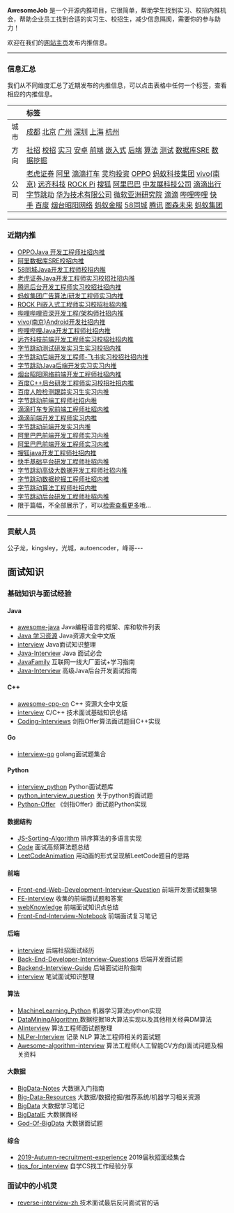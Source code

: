 
 
**AwesomeJob** 是一个开源内推项目，它很简单，帮助学生找到实习、校招内推机会，帮助企业员工找到合适的实习生、校招生，减少信息隔阂，需要你的参与助力！

欢迎在我们的[网站主页](https://awesomejob.gitee.io/)发布内推信息。


--- 
### 信息汇总

我们从不同维度汇总了近期发布的内推信息，可以点击表格中任何一个标签，查看相应的内推信息。

||标签|
|:---:|:---|
|城市|[成都](https://awesomejob.gitee.io/tags/成都)	[北京](https://awesomejob.gitee.io/tags/北京)	[广州](https://awesomejob.gitee.io/tags/广州)	[深圳](https://awesomejob.gitee.io/tags/深圳)	[上海](https://awesomejob.gitee.io/tags/上海)	[杭州](https://awesomejob.gitee.io/tags/杭州)|
|方向|[社招](https://awesomejob.gitee.io/series/社招)	[校招](https://awesomejob.gitee.io/series/校招)	[实习](https://awesomejob.gitee.io/series/实习)	[安卓](https://awesomejob.gitee.io/categories/安卓)	[前端](https://awesomejob.gitee.io/categories/前端)	[嵌入式](https://awesomejob.gitee.io/categories/嵌入式)	[后端](https://awesomejob.gitee.io/categories/后端)	[算法](https://awesomejob.gitee.io/categories/算法)	[测试](https://awesomejob.gitee.io/categories/测试)	[数据库SRE](https://awesomejob.gitee.io/categories/数据库sre)	[数据挖掘](https://awesomejob.gitee.io/categories/数据挖掘)|
|公司|[老虎证券](https://awesomejob.gitee.io/tags/老虎证券)	[阿里](https://awesomejob.gitee.io/tags/阿里)	[滴滴打车](https://awesomejob.gitee.io/tags/滴滴打车)	[灵均投资](https://awesomejob.gitee.io/tags/灵均投资)	[OPPO](https://awesomejob.gitee.io/tags/oppo)	[蚂蚁科技集团](https://awesomejob.gitee.io/tags/蚂蚁科技集团)	[vivo(南京)](https://awesomejob.gitee.io/tags/vivo(南京))	[远齐科技](https://awesomejob.gitee.io/tags/远齐科技)	[ROCK Pi](https://awesomejob.gitee.io/tags/rock-pi)	[搜狐](https://awesomejob.gitee.io/tags/搜狐)	[阿里巴巴](https://awesomejob.gitee.io/tags/阿里巴巴)	[中发展科技公司](https://awesomejob.gitee.io/tags/中发展科技公司)	[滴滴出行](https://awesomejob.gitee.io/tags/滴滴出行)	[字节跳动](https://awesomejob.gitee.io/tags/字节跳动)	[华为技术有限公司](https://awesomejob.gitee.io/tags/华为技术有限公司)	[微软亚洲研究院](https://awesomejob.gitee.io/tags/微软亚洲研究院)	[滴滴](https://awesomejob.gitee.io/tags/滴滴)	[哔哩哔哩](https://awesomejob.gitee.io/tags/哔哩哔哩)	[快手](https://awesomejob.gitee.io/tags/快手)	[百度](https://awesomejob.gitee.io/tags/百度)	[烟台昭阳网络](https://awesomejob.gitee.io/tags/烟台昭阳网络)	[蚂蚁金服](https://awesomejob.gitee.io/tags/蚂蚁金服)	[58同城](https://awesomejob.gitee.io/tags/58同城)	[腾讯](https://awesomejob.gitee.io/tags/腾讯)	[图森未来](https://awesomejob.gitee.io/tags/图森未来)	[蚂蚁集团](https://awesomejob.gitee.io/tags/蚂蚁集团)|
--- 

### 近期内推 
- [OPPOJava 开发工程师社招内推](https://awesomejob.gitee.io/posts/jobs/job_39)
- [阿里数据库SRE校招内推](https://awesomejob.gitee.io/posts/jobs/job_38)
- [58同城Java开发工程师校招内推](https://awesomejob.gitee.io/posts/jobs/job_37)
- [老虎证券Java开发工程师实习校招社招内推](https://awesomejob.gitee.io/posts/jobs/job_36)
- [腾讯后台开发工程师实习校招社招内推](https://awesomejob.gitee.io/posts/jobs/job_35)
- [蚂蚁集团广告算法/研发工程师实习内推](https://awesomejob.gitee.io/posts/jobs/job_34)
- [ROCK Pi嵌入式工程师实习校招社招内推](https://awesomejob.gitee.io/posts/jobs/job_33)
- [哔哩哔哩资深开发工程/架构师社招内推](https://awesomejob.gitee.io/posts/jobs/job_32)
- [vivo(南京)Android开发社招内推](https://awesomejob.gitee.io/posts/jobs/job_31)
- [哔哩哔哩Java开发工程师社招内推](https://awesomejob.gitee.io/posts/jobs/job_30)
- [远齐科技前端开发工程师实习校招社招内推](https://awesomejob.gitee.io/posts/jobs/job_29)
- [字节跳动测试研发实习生实习校招内推](https://awesomejob.gitee.io/posts/jobs/job_28)
- [字节跳动后端开发工程师-飞书实习校招社招内推](https://awesomejob.gitee.io/posts/jobs/job_27)
- [字节跳动Java后端开发实习实习内推](https://awesomejob.gitee.io/posts/jobs/job_26)
- [烟台昭阳网络前端开发工程师社招内推](https://awesomejob.gitee.io/posts/jobs/job_25)
- [百度C++后台研发工程师实习校招社招内推](https://awesomejob.gitee.io/posts/jobs/job_24)
- [百度人脸检测跟踪实习生实习内推](https://awesomejob.gitee.io/posts/jobs/job_23)
- [字节跳动前端工程师社招内推](https://awesomejob.gitee.io/posts/jobs/job_22)
- [滴滴打车专家前端工程师社招内推](https://awesomejob.gitee.io/posts/jobs/job_21)
- [滴滴前端开发工程师实习内推](https://awesomejob.gitee.io/posts/jobs/job_20)
- [字节跳动前端开发实习内推](https://awesomejob.gitee.io/posts/jobs/job_19)
- [阿里巴巴前端开发工程师实习内推](https://awesomejob.gitee.io/posts/jobs/job_18)
- [阿里巴巴前端开发工程师实习内推](https://awesomejob.gitee.io/posts/jobs/job_17)
- [搜狐java开发工程师社招内推](https://awesomejob.gitee.io/posts/jobs/job_16)
- [快手基础平台研发工程师社招内推](https://awesomejob.gitee.io/posts/jobs/job_15)
- [字节跳动高级大数据开发工程师社招内推](https://awesomejob.gitee.io/posts/jobs/job_14)
- [字节跳动数据挖掘工程师社招内推](https://awesomejob.gitee.io/posts/jobs/job_13)
- [字节跳动算法工程师社招内推](https://awesomejob.gitee.io/posts/jobs/job_12)
- [字节跳动后台研发工程师社招内推](https://awesomejob.gitee.io/posts/jobs/job_11)
- 限于篇幅，不全部展示了，可以[检索查看更多](https://awesomejob.gitee.io/)哦...
--- 
### 贡献人员
公子龙，kingsley，光城，autoencoder，峰哥--- 

## 面试知识

### 基础知识与面试经验

#### Java

- [awesome-java](https://github.com/akullpp/awesome-java) Java编程语言的框架、库和软件列表
- [Java 学习资源](https://github.com/jobbole/awesome-java-cn)  Java资源大全中文版
- [interview](https://github.com/hadyang/interview)  Java面试知识整理
- [Java-Interview](https://github.com/gzc426/Java-Interview) Java 面试必会
- [JavaFamily](https://github.com/AobingJava/JavaFamily) 互联网一线大厂面试+学习指南
- [Java-Interview](https://github.com/xbox1994/Java-Interview) 高级Java后台开发面试指南

#### C++

- [awesome-cpp-cn](https://github.com/jobbole/awesome-cpp-cn) C++ 资源大全中文版
- [interview](https://github.com/huihut/interview) C/C++ 技术面试基础知识总结
- [Coding-Interviews](https://github.com/ZYZMZM/Coding-Interviews) 剑指Offer算法面试题目C++实现

#### Go

- [interview-go](https://github.com/lifei6671/interview-go) golang面试题集合

#### Python

- [interview_python](https://github.com/taizilongxu/interview_python) Python面试题库
- [python_interview_question](https://github.com/kenwoodjw/python_interview_question) 关于python的面试题
- [Python-Offer](https://github.com/JushuangQiao/Python-Offer) 《剑指Offer》面试题Python实现

#### 数据结构

- [JS-Sorting-Algorithm](https://github.com/hustcc/JS-Sorting-Algorithm) 排序算法的多语言实现
- [Code](https://github.com/Making-It/Code) 面试高频算法题总结
- [LeetCodeAnimation](https://github.com/MisterBooo/LeetCodeAnimation) 用动画的形式呈现解LeetCode题目的思路


#### 前端

- [Front-end-Web-Development-Interview-Question](https://github.com/paddingme/Front-end-Web-Development-Interview-Question) 前端开发面试题集锦 
- [FE-interview](https://github.com/qiu-deqing/FE-interview) 收集的前端面试题和答案
- [webKnowledge](https://github.com/huyaocode/webKnowledge) 前端面试知识点总结
- [Front-End-Interview-Notebook](https://github.com/CavsZhouyou/Front-End-Interview-Notebook) 前端面试复习笔记

#### 后端

- [interview](https://github.com/aylei/interview) 后端社招面试经历
- [Back-End-Developer-Interview-Questions](https://github.com/monklof/Back-End-Developer-Interview-Questions) 后端开发面试题
- [Backend-Interview-Guide](https://github.com/CyC2018/Backend-Interview-Guide) 后端面试进阶指南
- [interview](https://github.com/HIT-Alibaba/interview) 笔试面试知识整理


#### 算法

- [MachineLearning_Python](https://github.com/lawlite19/MachineLearning_Python) 机器学习算法python实现
- [DataMiningAlgorithm ](https://github.com/linyiqun/DataMiningAlgorithm)数据挖掘18大算法实现以及其他相关经典DM算法
- [AIinterview](https://github.com/PPshrimpGo/AIinterview) 算法工程师面试题整理
- [NLPer-Interview](https://github.com/songyingxin/NLPer-Interview) 记录 NLP 算法工程师相关的面试题
- [Awesome-algorithm-interview](https://github.com/lcylmhlcy/Awesome-algorithm-interview) 算法工程师(人工智能CV方向)面试问题及相关资料

#### 大数据

- [BigData-Notes](https://github.com/heibaiying/BigData-Notes) 大数据入门指南 
- [Big-Data-Resources](https://github.com/weiweifan/Big-Data-Resources) 大数据/数据挖掘/推荐系统/机器学习相关资源
- [BigData](https://github.com/sunnyandgood/BigData) 大数据学习笔记
- [BigDataIE](https://github.com/WadeStack/BigDataIE) 大数据面经
- [God-Of-BigData](https://github.com/wangzhiwubigdata/God-Of-BigData) 大数据面试题

#### 综合

- [2019-Autumn-recruitment-experience](https://github.com/zslomo/2019-Autumn-recruitment-experience) 2019届秋招面经集合
- [tips_for_interview](https://github.com/conanhujinming/tips_for_interview) 自学CS找工作经验分享

### 面试中的小机灵

- [reverse-interview-zh ](https://github.com/yifeikong/reverse-interview-zh)技术面试最后反问面试官的话

